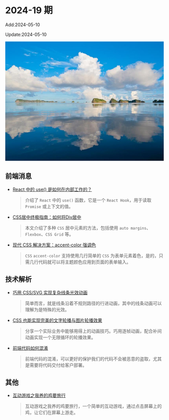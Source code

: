 <!--
 * @Description: weekly-19
 * @Author: zoeblow
 * @Email: zoeblow@gmail.com
 * @Date: 2024-01-01 19:20:35
 * @LastEditors: wangfuyuan
 * @LastEditTime: 2024-05-10 13:59:28
 * @FilePath: \nuofe-weekly1\2024\weekly-19.md
 -->

# 2024-19 期

Add:2024-05-10

Update:2024-05-10

![202419](../images/2024/202419.jpg)

## 前端消息

- [React 中的 use() 是如何在内部工作的？](https://mp.weixin.qq.com/s/p5SL0tvvQyRQliPIztqTrA)

  > 介绍了 `React` 中的 `use()` 函数，它是一个 `React Hook`，用于读取 `Promise` 或上下文的值。

- [CSS居中终极指南：如何将Div居中](https://mp.weixin.qq.com/s/xrsIc7eCM1fZaOXzbLJdwQ)

  > 本文介绍了多种 `CSS` 居中元素的方法，包括使用 `auto margins`、`Flexbox`、`CSS Grid` 等。

- [现代 CSS 解决方案：accent-color 强调色](https://mp.weixin.qq.com/s/Azf2eLdkyRVeSh_Tld5RuQ)

  > `CSS` `accent-color` 支持使用几行简单的 `CSS` 为表单元素着色，是的，只需几行代码就可以将主题颜色应用到页面的表单输入。

## 技术解析

- [巧用 CSS/SVG 实现复杂线条光效动画](https://juejin.cn/post/7345105895930331147)

  > 简单而言，就是线条沿着不规则路径的行进动画，其中的线条动画可以理解为是特殊的光效。

- [CSS 也能实现完美的文字轮播与图片轮播效果](https://mp.weixin.qq.com/s/h-9LvAMkRkV5LLfC8szbjQ)

  > 分享一个实际业务中能够用得上的动画技巧。巧用逐帧动画，配合补间动画实现一个无限循环的轮播效果。

- [前端代码如何混淆](https://mp.weixin.qq.com/s/AvmB9j9Kii18iVozfuHqrQ)

  > 前端代码的混淆，可以更好的保护我们的代码不会被恶意的盗取，尤其是需要将代码交付给客户部署。

## 其他

- [互动游戏之我养的鸡要旅行](https://mp.weixin.qq.com/s/q5oc3ONMG1lhWp5iOVjX1g)

  > 互动游戏之我养的鸡要旅行，一个简单的互动游戏，通过点击屏幕上的鸡，让它们在屏幕上游走。
